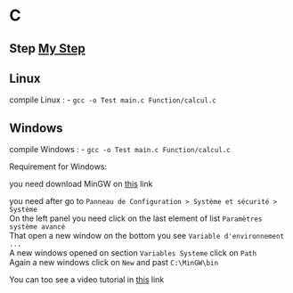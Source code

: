 # C

## Step [My Step](https://openclassrooms.com/fr/courses/19980-apprenez-a-programmer-en-c/15540-les-tableaux)

## Linux

compile Linux : 
    - ` gcc -o Test main.c Function/calcul.c `

## Windows

compile Windows :
    - ` gcc -o Test main.c Function/calcul.c `

Requirement for Windows:
    
you need download MinGW on [this](https://sourceforge.net/projects/mingw/) link 

you need after go to `Panneau de Configuration > Système et sécurité > Système` <br>
On the left panel you need click on the last element of list ` Paramètres système avancé ` <br>
That open a new window on the bottom you see ` Variable d'environnement ... ` <br>
A new windows opened on section ` Variables Systeme ` click on ` Path ` <br>
Again a new windows click on `New` and past ` C:\MinGW\bin ` <br>

You can too see a video tutorial in [this](https://www.youtube.com/watch?v=sXW2VLrQ3Bs) link


